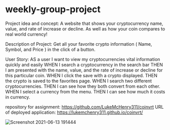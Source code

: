 # weekly-group-project

Project idea and concept:
A website that shows your cryptocurrency name, value, and rate of increase or decline. As well as how your coin compares to real world currency!

Description of Project:
Get all your favorite crypto information ( Name, Symbol, and Price ) in the click of a button.

User Story:
AS a user 
I want to view my cryptocurrencies vital information quickly and easily
WHEN I search a cryptocurrency in the search bar 
THEN I am presented with the name, value, and the rate of increase or decline for this particular coin.
WHEN I click the save with a crypto displayed.
THEN the crypto is saved to the favorites page.
WHEN I search two different cryptocurrencies.
THEN I can see how they both convert from each other.
WHEN I select a currency from the menu.
THEN I can see how much it costs in currency.

repository for assignment: https://github.com/LukeMcHenry311/coinvrt
URL of deployed application: https://lukemchenry311.github.io/coinvrt/

![Screenshot 2021-06-13 191444](https://user-images.githubusercontent.com/82482629/121828060-a8cd4280-cc7b-11eb-8050-819eb3982e85.png)
